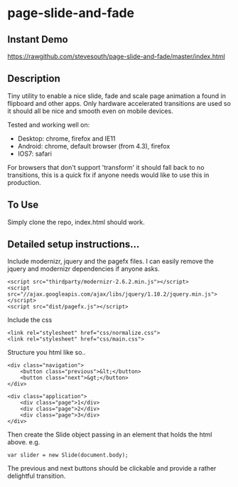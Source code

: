 page-slide-and-fade
===================

## Instant Demo

https://rawgithub.com/stevesouth/page-slide-and-fade/master/index.html

## Description

Tiny utility to enable a nice slide, fade and scale page animation a found in flipboard and other apps. Only hardware accelerated transitions are used so it should all be nice and smooth even on mobile devices.

Tested and working well on:
* Desktop: chrome, firefox and IE11
* Android: chrome, default browser (from 4.3), firefox
* IOS7: safari

For browsers that don't support 'transform' it should fall back to no transitions, this is a quick fix if anyone needs would like to use this in production.

## To Use

Simply clone the repo, index.html should work.

## Detailed setup instructions...

Include modernizr, jquery and the pagefx files. I can easily remove the jquery and modernizr dependencies if anyone asks.

```
<script src="thirdparty/modernizr-2.6.2.min.js"></script>
<script src="//ajax.googleapis.com/ajax/libs/jquery/1.10.2/jquery.min.js"></script>
<script src="dist/pagefx.js"></script>
```

Include the css

```
<link rel="stylesheet" href="css/normalize.css">
<link rel="stylesheet" href="css/main.css">
```

Structure you html like so..

```
<div class="navigation">
    <button class="previous">&lt;</button>
    <button class="next">&gt;</button>
</div>

<div class="application">
    <div class="page">1</div>
    <div class="page">2</div>
    <div class="page">3</div>
</div>
```

Then create the Slide object passing in an element that holds the html above. e.g.

```
var slider = new Slide(document.body);
```

The previous and next buttons should be clickable and provide a rather delightful transition.
